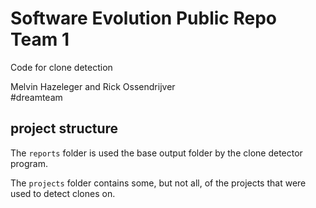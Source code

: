 # Software Evolution Public Repo Team 1
Code for clone detection

Melvin Hazeleger and Rick Ossendrijver</br>
#dreamteam

## project structure
The `reports` folder is used the base output folder by the clone detector program.  

The `projects` folder contains some, but not all, of the projects that were used to detect clones on.

